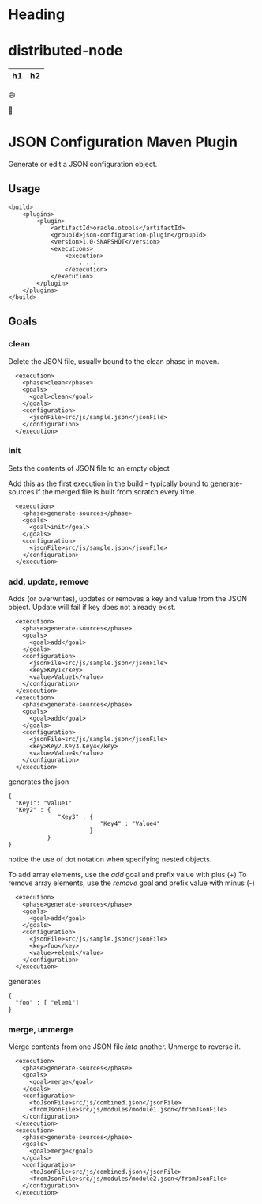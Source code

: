 Heading
=======
 
distributed-node
================

h1 | h2
----|---


:smile:

:pizza:

# JSON Configuration Maven Plugin

Generate or edit a JSON configuration object.

## Usage

```
<build>
    <plugins>
        <plugin>
            <artifactId>oracle.otools</artifactId>
            <groupId>json-configuration-plugin</groupId>
            <version>1.0-SNAPSHOT</version>
            <executions>
                <execution>
                    . . .
                </execution>
            </execution>
        </plugin>
    </plugins>
</build>
```

## Goals

### clean 

Delete the JSON file, usually bound to the clean phase in maven.

```
  <execution>
    <phase>clean</phase>
    <goals>
      <goal>clean</goal>
    </goals>
    <configuration>
      <jsonFile>src/js/sample.json</jsonFile>
    </configuration>
  </execution>
```


### init 

Sets the contents of JSON file to an empty object

Add this as the first execution in the build - typically bound to 
generate-sources if the merged file is built from scratch every time.

```
  <execution>
    <phase>generate-sources</phase>
    <goals>
      <goal>init</goal>
    </goals>
    <configuration>
      <jsonFile>src/js/sample.json</jsonFile>
    </configuration>
  </execution>
```

### add, update, remove

Adds (or overwrites), updates or removes a key and value from the JSON object.
Update will fail if key does not already exist.
```
  <execution>
    <phase>generate-sources</phase>
    <goals>
      <goal>add</goal>
    </goals>
    <configuration>
      <jsonFile>src/js/sample.json</jsonFile>
      <key>Key1</key>
      <value>Value1</value>
    </configuration>
  </execution>
  <execution>
    <phase>generate-sources</phase>
    <goals>
      <goal>add</goal>
    </goals>
    <configuration>
      <jsonFile>src/js/sample.json</jsonFile>
      <key>Key2.Key3.Key4</key>
      <value>Value4</value>
    </configuration>
  </execution>
```
generates the json
```
{
  "Key1": "Value1"
  "Key2" : { 
              "Key3" : {
                          "Key4" : "Value4"
                       }
           }
}
```
notice the use of dot notation when specifying nested objects.

To add array elements, use the _add_ goal and prefix value with plus (+)
To remove array elements, use the _remove_ goal and prefix value with minus (-)

```
  <execution>
    <phase>generate-sources</phase>
    <goals>
      <goal>add</goal>
    </goals>
    <configuration>
      <jsonFile>src/js/sample.json</jsonFile>
      <key>foo</key>
      <value>+elem1</value>
    </configuration>
  </execution>

```

generates 

```
{ 
  "foo" : [ "elem1"]
}
```

### merge, unmerge

Merge contents from one JSON file _into_ another. Unmerge to reverse it.

```
  <execution>
    <phase>generate-sources</phase>
    <goals>
      <goal>merge</goal>
    </goals>
    <configuration>
      <toJsonFile>src/js/combined.json</jsonFile>
      <fromJsonFile>src/js/modules/module1.json</fromJsonFile>
    </configuration>
  </execution>
  <execution>
    <phase>generate-sources</phase>
    <goals>
      <goal>merge</goal>
    </goals>
    <configuration>
      <toJsonFile>src/js/combined.json</jsonFile>
      <fromJsonFile>src/js/modules/module2.json</fromJsonFile>
    </configuration>
  </execution>

```
